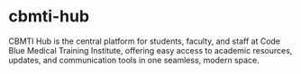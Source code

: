 # cbmti-hub
CBMTI Hub is the central platform for students, faculty, and staff at Code Blue Medical Training Institute, offering easy access to academic resources, updates, and communication tools in one seamless, modern space.
